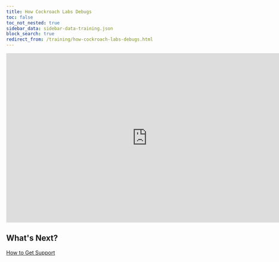 ```yaml
---
title: How Cockroach Labs Debugs
toc: false
toc_not_nested: true
sidebar_data: sidebar-data-training.json
block_search: true
redirect_from: /training/how-cockroach-labs-debugs.html
---
```


<iframe src="https://docs.google.com/presentation/d/e/2PACX-1vQZT9lOVasQ7iDjOQ4Bm1zi4WsfU-uSujbneZXz4ZOd2ftakbPTkW3w5dnOo39JYA96BSml5ruSWXqM/embed?start=false&loop=false" frameborder="0" width="756" height="454" allowfullscreen="true" mozallowfullscreen="true" webkitallowfullscreen="true"></iframe>

## What's Next?

[How to Get Support](how-to-get-support.html)
